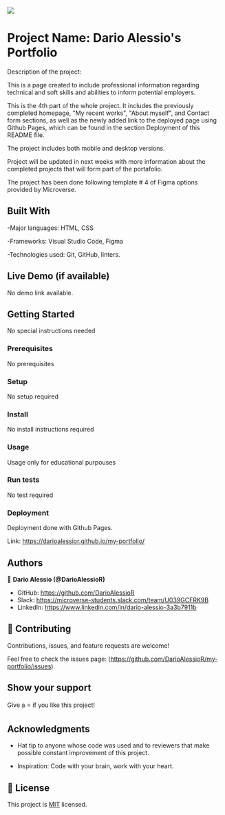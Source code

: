 ![](https://img.shields.io/badge/Microverse-blueviolet)

# Project Name: Dario Alessio's Portfolio 

Description of the project:

This is a page created to include professional information regarding technical and soft skills and abilities to inform potential employers.

This is the 4th part of the whole project. It includes the previously completed homepage, "My recent works", "About myself", and Contact form sections, as well as the newly added link to the deployed page using Github Pages, which can be found in the section Deployment of this README file.

The project includes both mobile and desktop versions.

Project will be updated in next weeks with more information about the completed projects that will form part of the portafolio.

The project has been done following template # 4 of Figma options provided by Microverse.

## Built With

-Major languages: HTML, CSS

-Frameworks: Visual Studio Code, Figma

-Technologies used: Git, GitHub, linters.

## Live Demo (if available)

No demo link available.


## Getting Started

No special instructions needed

### Prerequisites

No prerequisites

### Setup

No setup required

### Install

No install instructions required

### Usage

Usage only for educational purpouses

### Run tests

No test required

### Deployment

Deployment done with Github Pages.

Link: https://darioalessior.github.io/my-portfolio/

## Authors

👤 **Dario Alessio (@DarioAlessioR)**

- GitHub: https://github.com/DarioAlessioR
- Slack: https://microverse-students.slack.com/team/U039GCFRK9B
- LinkedIn: https://www.linkedin.com/in/dario-alessio-3a3b7911b

## 🤝 Contributing

Contributions, issues, and feature requests are welcome!

Feel free to check the issues page: (https://github.com/DarioAlessioR/my-portfolio/issues).

## Show your support

Give a ⭐️ if you like this project!

## Acknowledgments

- Hat tip to anyone whose code was used and to reviewers that make possible constant improvement of this project.

- Inspiration: Code with your brain, work with your heart.

## 📝 License

This project is [MIT](./MIT.md) licensed.
